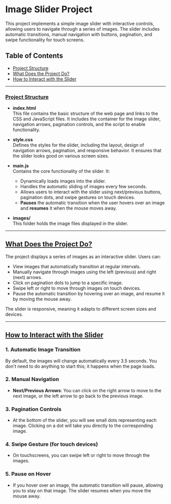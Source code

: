 # Image Slider Project

This project implements a simple image slider with interactive controls, allowing users to navigate through a series of images. The slider includes automatic transitions, manual navigation with buttons, pagination, and swipe functionality for touch screens.


## Table of Contents
- [Project Structure](#project-structure)
- [What Does the Project Do?](#what-does-the-project-do)
- [How to Interact with the Slider](#how-to-interact-with-the-slider)

---

### [Project Structure](#project-structure)

- **index.html**  
  This file contains the basic structure of the web page and links to the CSS and JavaScript files. It includes the container for the image slider, navigation arrows, pagination controls, and the script to enable functionality.

- **style.css**  
  Defines the styles for the slider, including the layout, design of navigation arrows, pagination, and responsive behavior. It ensures that the slider looks good on various screen sizes.

- **main.js**  
  Contains the core functionality of the slider. It:
    - Dynamically loads images into the slider.
    - Handles the automatic sliding of images every few seconds.
    - Allows users to interact with the slider using next/previous buttons, pagination dots, and swipe gestures on touch devices.
    - **Pauses** the automatic transition when the user hovers over an image and **resumes** it when the mouse moves away.
  
- **images/**  
  This folder holds the image files displayed in the slider.

---

## [What Does the Project Do?](#what-does-the-project-do)

The project displays a series of images as an interactive slider. Users can:
- View images that automatically transition at regular intervals.
- Manually navigate through images using the left (previous) and right (next) arrows.
- Click on pagination dots to jump to a specific image.
- Swipe left or right to move through images on touch devices.
- Pause the automatic transition by hovering over an image, and resume it by moving the mouse away.

The slider is responsive, meaning it adapts to different screen sizes and devices.

---

## [How to Interact with the Slider](#how-to-interact-with-the-slider)

### 1. Automatic Image Transition
By default, the images will change automatically every 3.5 seconds. You don't need to do anything to start this; it happens when the page loads.

### 2. Manual Navigation
- **Next/Previous Arrows**: You can click on the right arrow to move to the next image, or the left arrow to go back to the previous image.
  
### 3. Pagination Controls
- At the bottom of the slider, you will see small dots representing each image. Clicking on a dot will take you directly to the corresponding image.

### 4. Swipe Gesture (for touch devices)
- On touchscreens, you can swipe left or right to move through the images.

### 5. Pause on Hover
- If you hover over an image, the automatic transition will pause, allowing you to stay on that image. The slider resumes when you move the mouse away.
